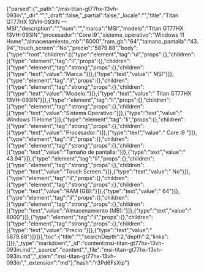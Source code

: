 {"parsed":{"_path":"/msi-titan-gt77hx-13vh-093in","_dir":"","_draft":false,"_partial":false,"_locale":"","title":"Titan GT77HX 13VH-093IN — MSI","description":"","num":"","marca":"MSI","modelo":"Titan GT77HX 13VH-093IN","procesador":"Core i9","sistema_operativo":"Windows 11 Home","almacenamiento_mb":"6000","ram_gb":"64","tamano_pantalla":"43.94","touch_screen":"No","precio":"5879.88","body":{"type":"root","children":[{"type":"element","tag":"ul","props":{},"children":[{"type":"element","tag":"li","props":{},"children":[{"type":"element","tag":"strong","props":{},"children":[{"type":"text","value":"Marca:"}]},{"type":"text","value":" MSI"}]},{"type":"element","tag":"li","props":{},"children":[{"type":"element","tag":"strong","props":{},"children":[{"type":"text","value":"Modelo:"}]},{"type":"text","value":" Titan GT77HX 13VH-093IN"}]},{"type":"element","tag":"li","props":{},"children":[{"type":"element","tag":"strong","props":{},"children":[{"type":"text","value":"Sistema Operativo:"}]},{"type":"text","value":" Windows 11 Home"}]},{"type":"element","tag":"li","props":{},"children":[{"type":"element","tag":"strong","props":{},"children":[{"type":"text","value":"Procesador:"}]},{"type":"text","value":" Core i9 "}]},{"type":"element","tag":"li","props":{},"children":[{"type":"element","tag":"strong","props":{},"children":[{"type":"text","value":"Tamaño de pantalla:"}]},{"type":"text","value":" 43.94"}]},{"type":"element","tag":"li","props":{},"children":[{"type":"element","tag":"strong","props":{},"children":[{"type":"text","value":"Touch Screen:"}]},{"type":"text","value":" No"}]},{"type":"element","tag":"li","props":{},"children":[{"type":"element","tag":"strong","props":{},"children":[{"type":"text","value":"RAM (GB):"}]},{"type":"text","value":" 64"}]},{"type":"element","tag":"li","props":{},"children":[{"type":"element","tag":"strong","props":{},"children":[{"type":"text","value":"Almacenamiento (MB):"}]},{"type":"text","value":" 6000"}]},{"type":"element","tag":"li","props":{},"children":[{"type":"element","tag":"strong","props":{},"children":[{"type":"text","value":"Precio:"}]},{"type":"text","value":" 5879.88"}]}]}],"toc":{"title":"","searchDepth":2,"depth":2,"links":[]}},"_type":"markdown","_id":"content:msi-titan-gt77hx-13vh-093in.md","_source":"content","_file":"msi-titan-gt77hx-13vh-093in.md","_stem":"msi-titan-gt77hx-13vh-093in","_extension":"md"},"hash":"r3Pd6FsXip"}